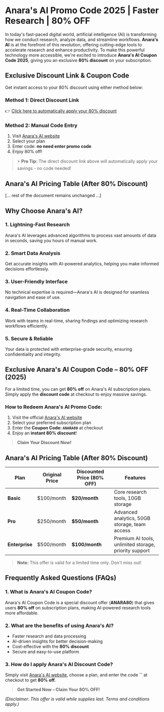  # Anara's AI Promo Code 2025 | Faster Research | 80% OFF

In today's fast-paced digital world, artificial intelligence (AI) is transforming how we conduct research, analyze data, and streamline workflows. **Anara's AI** is at the forefront of this revolution, offering cutting-edge tools to accelerate research and enhance productivity. To make this powerful technology more accessible, we're excited to introduce **Anara's AI Coupon Code 2025**, giving you an exclusive **80% discount** on your subscription.


## Exclusive Discount Link & Coupon Code

Get instant access to your 80% discount using either method below:

### Method 1: Direct Discount Link
👉 [Click here to automatically apply your 80% discount](https://www.unriddle.ai/?ref=dealspotr&coupon=ANARA80)

### Method 2: Manual Code Entry
1. Visit [Anara's AI website](https://www.unriddle.ai/?ref=dealspotr)
2. Select your plan
3. Enter code: **no need enter promo code**
4. Enjoy 80% off!

> ⚡ **Pro Tip:** The direct discount link above will automatically apply your savings - no code needed!

## Anara's AI Pricing Table (After 80% Discount)

[... rest of the document remains unchanged ...]

## Why Choose Anara's AI?

### 1. Lightning-Fast Research
Anara's AI leverages advanced algorithms to process vast amounts of data in seconds, saving you hours of manual work.

### 2. Smart Data Analysis
Get accurate insights with AI-powered analytics, helping you make informed decisions effortlessly.

### 3. User-Friendly Interface
No technical expertise is required—Anara's AI is designed for seamless navigation and ease of use.

### 4. Real-Time Collaboration
Work with teams in real-time, sharing findings and optimizing research workflows efficiently.

### 5. Secure & Reliable
Your data is protected with enterprise-grade security, ensuring confidentiality and integrity.

## Exclusive Anara's AI Coupon Code – 80% OFF (2025)

For a limited time, you can get **80% off** on Anara's AI subscription plans. Simply apply the **discount code** at checkout to enjoy massive savings.

### How to Redeem Anara's AI Promo Code:
1. Visit the official [Anara's AI website](https://www.unriddle.ai/?ref=dealspotr)
2. Select your preferred subscription plan
3. Enter the **Coupon Code: `ANARA80`** at checkout
4. Enjoy an **instant 80% discount**!

> **Claim Your Discount Now!** 

## Anara's AI Pricing Table (After 80% Discount)

| Plan        | Original Price | Discounted Price (80% OFF) | Features |
|-------------|----------------|---------------------------|----------|
| **Basic**   | $100/month     | **$20/month**             | Core research tools, 10GB storage |
| **Pro**     | $250/month     | **$50/month**             | Advanced analytics, 50GB storage, team access |
| **Enterprise** | $500/month | **$100/month**            | Premium AI tools, unlimited storage, priority support |

> **Note:** This offer is valid for a limited time only. Don't miss out!

## Frequently Asked Questions (FAQs)

### 1. What is Anara's AI Coupon Code?
Anara's AI Coupon Code is a special discount offer (**ANARA80**) that gives users **80% off** on subscription plans, making AI-powered research tools more affordable.

### 2. What are the benefits of using Anara's AI?
- Faster research and data processing
- AI-driven insights for better decision-making
- Cost-effective with the **80% discount**
- Secure and easy-to-use platform

### 3. How do I apply Anara's AI Discount Code?
Simply visit [Anara's AI website](https://www.unriddle.ai/?ref=dealspotr), choose a plan, and enter the code **``** at checkout to get **80% off**.



> **Get Started Now – Claim Your 80% OFF!**

*(Disclaimer: This offer is valid while supplies last. Terms and conditions apply.)* 
